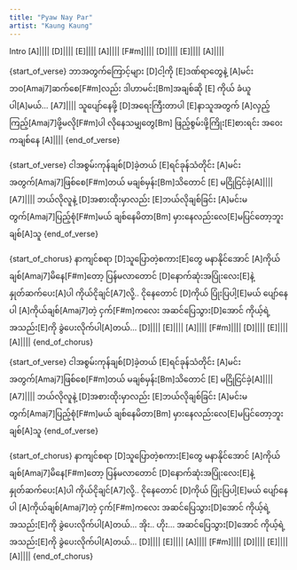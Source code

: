 ```yaml
---
title: "Pyaw Nay Par"
artist: "Kaung Kaung"
---
```


Intro
[A]|||| [D]|||| [E]|||| [A]||||
[F#m]|||| [D]|||| [E]|||| [A]||||

{start_of_verse}
ဘာအတွက်ကြောင့်များ [D]ငါ့ကို
[E]ဒဏ်ရာတွေနဲ့ [A]မင်းဘဝ[Amaj7]ဆက်စေ[F#m]လည်း
ဒါဟာမင်း[Bm]အချစ်ဆို [E] ကိုယ် ခံယူပါ[A]မယ်... [A7]||||
သူပျော်နေဖို့ [D]အရေးကြီးတာပါ
[E]နာသူအတွက် [A]လှည့်ကြည့်[Amaj7]ဖို့မလို[F#m]ပါ
လိုနေသမျှတွေ[Bm] ဖြည့်စွမ်းဖို့ကြိုး[E]စားရင်း အဝေးကချစ်နေ [A]||||
{end_of_verse}

{start_of_verse}
ငါအစွမ်းကုန်ချစ်[D]ခဲ့တယ်
[E]ရင်ခုန်သံတိုင်း [A]မင်းအတွက်[Amaj7]ဖြစ်စေ[F#m]တယ်
မချစ်မှန်း[Bm]သိတောင် [E] မငြိုငြင်ခဲ့[A]|||| [A7]||||
ဘယ်လိုလူနဲ့ [D]အစားထိုးမှာလည်း
[E]ဘယ်လိုချစ်ခြင်း [A]မင်းမတွက်[Amaj7]ပြည့်စုံ[F#m]မယ်
ချစ်နေမိတာ[Bm] မှားနေလည်းလေ[E]မပြင်တော့ဘူးချစ်[A]သူ
{end_of_verse}

{start_of_chorus}
နာကျင်စရာ [D]သူပြောတဲ့စကား[E]တွေ
မနာနိုင်အောင် [A]ကိုယ်ချစ်[Amaj7]မိနေ[F#m]တော့
ပြန်မလာတောင် [D]နောက်ဆုံးအပြုံးလေး[E]နဲ့
နှုတ်ဆက်ပေး[A]ပါ ကိုယ်ငိုချင်[A7]လို့..
ငိုနေတောင် [D]ကိုယ် ပြုံးပြပါ့[E]မယ်
ပျော်နေပါ [A]ကိုယ်ချစ်[Amaj7]တဲ့ ငှက်[F#m]ကလေး
အဆင်ပြေသွား[D]အောင် ကိုယ့်ရဲ့အသည်း[E]ကို
ခွဲပေးလိုက်ပါ[A]တယ်...
[D]|||| [E]|||| [A]||||
[F#m]|||| [D]|||| [E]|||| [A]||||
{end_of_chorus}

{start_of_verse}
ငါအစွမ်းကုန်ချစ်[D]ခဲ့တယ်
[E]ရင်ခုန်သံတိုင်း [A]မင်းအတွက်[Amaj7]ဖြစ်စေ[F#m]တယ်
မချစ်မှန်း[Bm]သိတောင် [E] မငြိုငြင်ခဲ့[A]|||| [A7]||||
ဘယ်လိုလူနဲ့ [D]အစားထိုးမှာလည်း
[E]ဘယ်လိုချစ်ခြင်း [A]မင်းမတွက်[Amaj7]ပြည့်စုံ[F#m]မယ်
ချစ်နေမိတာ[Bm] မှားနေလည်းလေ[E]မပြင်တော့ဘူးချစ်[A]သူ
{end_of_verse}

{start_of_chorus}
နာကျင်စရာ [D]သူပြောတဲ့စကား[E]တွေ
မနာနိုင်အောင် [A]ကိုယ်ချစ်[Amaj7]မိနေ[F#m]တော့
ပြန်မလာတောင် [D]နောက်ဆုံးအပြုံးလေး[E]နဲ့
နှုတ်ဆက်ပေး[A]ပါ ကိုယ်ငိုချင်[A7]လို့..
ငိုနေတောင် [D]ကိုယ် ပြုံးပြပါ့[E]မယ်
ပျော်နေပါ [A]ကိုယ်ချစ်[Amaj7]တဲ့ ငှက်[F#m]ကလေး
အဆင်ပြေသွား[D]အောင် ကိုယ့်ရဲ့အသည်း[E]ကို
ခွဲပေးလိုက်ပါ[A]တယ်... အိုး.. ဟိုး...
အဆင်ပြေသွား[D]အောင် ကိုယ့်ရဲ့အသည်း[E]ကို
ခွဲပေးလိုက်ပါ[A]တယ်...
[D]|||| [E]|||| [A]||||
[F#m]|||| [D]|||| [E]|||| [A]||||
{end_of_chorus}
